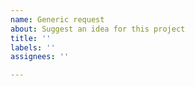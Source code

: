 ```yaml
---
name: Generic request
about: Suggest an idea for this project
title: ''
labels: ''
assignees: ''

---
```



